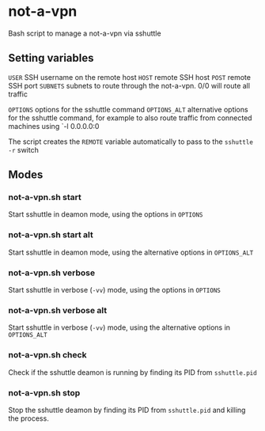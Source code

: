 # not-a-vpn
Bash script to manage a not-a-vpn via sshuttle

## Setting variables
`USER` SSH username on the remote host 
`HOST` remote SSH host 
`POST` remote SSH port 
`SUBNETS` subnets to route through the not-a-vpn. 0/0 will route all traffic 
 
`OPTIONS` options for the sshuttle command 
`OPTIONS_ALT` alternative options for the sshuttle command, for example to also route traffic from connected machines using `-l 0.0.0.0:0 
 
The script creates the `REMOTE` variable automatically to pass to the `sshuttle -r` switch
 
## Modes
### not-a-vpn.sh start
Start sshuttle in deamon mode, using the options in `OPTIONS`

### not-a-vpn.sh start alt
Start sshuttle in deamon mode, using the alternative options in `OPTIONS_ALT`

### not-a-vpn.sh verbose
Start sshuttle in verbose (`-vv`) mode, using the options in `OPTIONS`

### not-a-vpn.sh verbose alt
Start sshuttle in verbose (`-vv`) mode, using the alternative options in `OPTIONS_ALT`

### not-a-vpn.sh check
Check if the sshuttle deamon is running by finding its PID from `sshuttle.pid`

### not-a-vpn.sh stop
Stop the sshuttle deamon by finding its PID from `sshuttle.pid` and killing the process.


